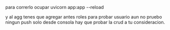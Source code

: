 para correrlo ocupar 
uvicorn app:app --reload

y al agg tenes que agregar antes roles para probar usuario aun no pruebo ningun push solo desde consola hay que probar la crud
a tu consideracion.
